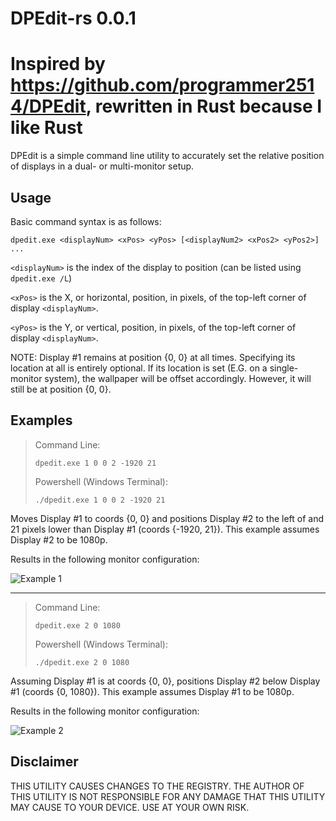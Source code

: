 # DPEdit-rs 0.0.1

# Inspired by https://github.com/programmer2514/DPEdit, rewritten in Rust because I like Rust

DPEdit is a simple command line utility to accurately set the relative position of displays in a dual- or multi-monitor setup.

## Usage

Basic command syntax is as follows:

```
dpedit.exe <displayNum> <xPos> <yPos> [<displayNum2> <xPos2> <yPos2>] ...
```

`<displayNum>` is the index of the display to position (can be listed using `dpedit.exe /L`)

`<xPos>` is the X, or horizontal, position, in pixels, of the top-left corner of display `<displayNum>`.

`<yPos>` is the Y, or vertical, position, in pixels, of the top-left corner of display `<displayNum>`.

NOTE: Display #1 remains at position {0, 0} at all times. Specifying its location at all is entirely optional.
If its location is set (E.G. on a single-monitor system), the wallpaper will be offset accordingly. However, it will still be at position {0, 0}.

## Examples

> Command Line:
>
> ```
> dpedit.exe 1 0 0 2 -1920 21
> ```
>
> Powershell (Windows Terminal):
>
> ```
> ./dpedit.exe 1 0 0 2 -1920 21
> ```

Moves Display #1 to coords {0, 0} and positions Display #2 to the left of
and 21 pixels lower than Display #1 (coords {-1920, 21}).
This example assumes Display #2 to be 1080p.

Results in the following monitor configuration:

![Example 1](https://user-images.githubusercontent.com/43104632/122635504-585a4880-d0b2-11eb-8242-18adf913d570.jpg)

---

> Command Line:
>
> ```
> dpedit.exe 2 0 1080
> ```
>
> Powershell (Windows Terminal):
>
> ```
> ./dpedit.exe 2 0 1080
> ```

Assuming Display #1 is at coords {0, 0}, positions Display #2 below Display #1 (coords {0, 1080}).
This example assumes Display #1 to be 1080p.

Results in the following monitor configuration:

![Example 2](https://user-images.githubusercontent.com/43104632/122635610-ecc4ab00-d0b2-11eb-9b39-dbfc91be58bc.jpg)

## Disclaimer

THIS UTILITY CAUSES CHANGES TO THE REGISTRY.
THE AUTHOR OF THIS UTILITY IS NOT RESPONSIBLE FOR ANY DAMAGE THAT THIS UTILITY MAY CAUSE TO YOUR DEVICE.
USE AT YOUR OWN RISK.
